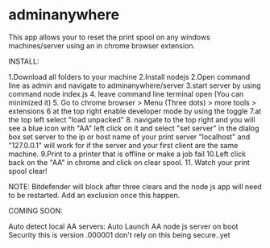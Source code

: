 # adminanywhere

This app allows your to reset the print spool on any windows machines/server using an in chrome browser extension.


INSTALL:

1.Download all folders to your machine
2.Install nodejs
2.Open command line as admin and navigate to adminanywhere/server
3.start server by using command node index.js
4. leave command line terminal open (You can minimized it)
5. Go to chrome browser > Menu (Three dots) > more tools > extensions
6 at the top right enable developer mode by using the toggle
7.at the top left select "load unpacked"
8. navigate to the top right and you will see a blue icon with "AA"
    left click on it and select "set server" in the dialog box set server to the ip or host name of your 
    print server "localhost" and "127.0.0.1" will work for if the server and your first client are the same machine.
9.Print to a printer that is offline or make a job fail
10.Left click back on the "AA" in chrome and click on clear spool.
11. Watch your print spool clear!


NOTE: Bitdefender will block after three clears and the node js app will need to be restarted. Add an exclusion once this happen.

COMING SOON:

Auto detect local AA servers:
Auto Launch AA node js server on boot
Security this is version .000001 don't rely on this being secure..yet
